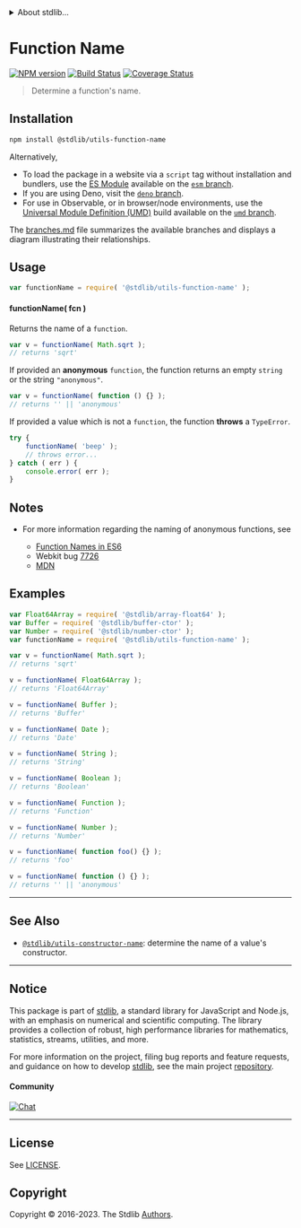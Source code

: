 <!--

@license Apache-2.0

Copyright (c) 2018 The Stdlib Authors.

Licensed under the Apache License, Version 2.0 (the "License");
you may not use this file except in compliance with the License.
You may obtain a copy of the License at

   http://www.apache.org/licenses/LICENSE-2.0

Unless required by applicable law or agreed to in writing, software
distributed under the License is distributed on an "AS IS" BASIS,
WITHOUT WARRANTIES OR CONDITIONS OF ANY KIND, either express or implied.
See the License for the specific language governing permissions and
limitations under the License.

-->


<details>
  <summary>
    About stdlib...
  </summary>
  <p>We believe in a future in which the web is a preferred environment for numerical computation. To help realize this future, we've built stdlib. stdlib is a standard library, with an emphasis on numerical and scientific computation, written in JavaScript (and C) for execution in browsers and in Node.js.</p>
  <p>The library is fully decomposable, being architected in such a way that you can swap out and mix and match APIs and functionality to cater to your exact preferences and use cases.</p>
  <p>When you use stdlib, you can be absolutely certain that you are using the most thorough, rigorous, well-written, studied, documented, tested, measured, and high-quality code out there.</p>
  <p>To join us in bringing numerical computing to the web, get started by checking us out on <a href="https://github.com/stdlib-js/stdlib">GitHub</a>, and please consider <a href="https://opencollective.com/stdlib">financially supporting stdlib</a>. We greatly appreciate your continued support!</p>
</details>

# Function Name

[![NPM version][npm-image]][npm-url] [![Build Status][test-image]][test-url] [![Coverage Status][coverage-image]][coverage-url] <!-- [![dependencies][dependencies-image]][dependencies-url] -->

> Determine a function's name.

<section class="installation">

## Installation

```bash
npm install @stdlib/utils-function-name
```

Alternatively,

-   To load the package in a website via a `script` tag without installation and bundlers, use the [ES Module][es-module] available on the [`esm` branch][esm-url].
-   If you are using Deno, visit the [`deno` branch][deno-url].
-   For use in Observable, or in browser/node environments, use the [Universal Module Definition (UMD)][umd] build available on the [`umd` branch][umd-url].

The [branches.md][branches-url] file summarizes the available branches and displays a diagram illustrating their relationships.

</section>

<section class="usage">

## Usage

```javascript
var functionName = require( '@stdlib/utils-function-name' );
```

#### functionName( fcn )

Returns the name of a `function`.

<!-- eslint-disable stdlib/no-builtin-math -->

```javascript
var v = functionName( Math.sqrt );
// returns 'sqrt'
```

If provided an **anonymous** `function`, the function returns an empty `string` or the string `"anonymous"`.

<!-- eslint-disable no-empty-function, func-names, no-restricted-syntax -->

```javascript
var v = functionName( function () {} );
// returns '' || 'anonymous'
```

If provided a value which is not a `function`, the function **throws** a `TypeError`.

```javascript
try {
    functionName( 'beep' );
    // throws error...
} catch ( err ) {
    console.error( err );
}
```

</section>

<!-- /.usage -->

<section class="notes">

## Notes

-   For more information regarding the naming of anonymous functions, see

    -   [Function Names in ES6][2ality-function-names]
    -   Webkit bug [7726][webkit-bug-7726]
    -   [MDN][mdn-function-name]

</section>

<!-- /.notes -->

<section class="examples">

## Examples

<!-- eslint-disable no-empty-function, no-restricted-syntax, func-names, stdlib/no-builtin-math -->

<!-- eslint no-undef: "error" -->

```javascript
var Float64Array = require( '@stdlib/array-float64' );
var Buffer = require( '@stdlib/buffer-ctor' );
var Number = require( '@stdlib/number-ctor' );
var functionName = require( '@stdlib/utils-function-name' );

var v = functionName( Math.sqrt );
// returns 'sqrt'

v = functionName( Float64Array );
// returns 'Float64Array'

v = functionName( Buffer );
// returns 'Buffer'

v = functionName( Date );
// returns 'Date'

v = functionName( String );
// returns 'String'

v = functionName( Boolean );
// returns 'Boolean'

v = functionName( Function );
// returns 'Function'

v = functionName( Number );
// returns 'Number'

v = functionName( function foo() {} );
// returns 'foo'

v = functionName( function () {} );
// returns '' || 'anonymous'
```

</section>

<!-- /.examples -->

<!-- Section for related `stdlib` packages. Do not manually edit this section, as it is automatically populated. -->

<section class="related">

* * *

## See Also

-   <span class="package-name">[`@stdlib/utils-constructor-name`][@stdlib/utils/constructor-name]</span><span class="delimiter">: </span><span class="description">determine the name of a value's constructor.</span>

</section>

<!-- /.related -->

<!-- Section for all links. Make sure to keep an empty line after the `section` element and another before the `/section` close. -->


<section class="main-repo" >

* * *

## Notice

This package is part of [stdlib][stdlib], a standard library for JavaScript and Node.js, with an emphasis on numerical and scientific computing. The library provides a collection of robust, high performance libraries for mathematics, statistics, streams, utilities, and more.

For more information on the project, filing bug reports and feature requests, and guidance on how to develop [stdlib][stdlib], see the main project [repository][stdlib].

#### Community

[![Chat][chat-image]][chat-url]

---

## License

See [LICENSE][stdlib-license].


## Copyright

Copyright &copy; 2016-2023. The Stdlib [Authors][stdlib-authors].

</section>

<!-- /.stdlib -->

<!-- Section for all links. Make sure to keep an empty line after the `section` element and another before the `/section` close. -->

<section class="links">

[npm-image]: http://img.shields.io/npm/v/@stdlib/utils-function-name.svg
[npm-url]: https://npmjs.org/package/@stdlib/utils-function-name

[test-image]: https://github.com/stdlib-js/utils-function-name/actions/workflows/test.yml/badge.svg?branch=v0.1.0
[test-url]: https://github.com/stdlib-js/utils-function-name/actions/workflows/test.yml?query=branch:v0.1.0

[coverage-image]: https://img.shields.io/codecov/c/github/stdlib-js/utils-function-name/main.svg
[coverage-url]: https://codecov.io/github/stdlib-js/utils-function-name?branch=main

<!--

[dependencies-image]: https://img.shields.io/david/stdlib-js/utils-function-name.svg
[dependencies-url]: https://david-dm.org/stdlib-js/utils-function-name/main

-->

[chat-image]: https://img.shields.io/gitter/room/stdlib-js/stdlib.svg
[chat-url]: https://app.gitter.im/#/room/#stdlib-js_stdlib:gitter.im

[stdlib]: https://github.com/stdlib-js/stdlib

[stdlib-authors]: https://github.com/stdlib-js/stdlib/graphs/contributors

[umd]: https://github.com/umdjs/umd
[es-module]: https://developer.mozilla.org/en-US/docs/Web/JavaScript/Guide/Modules

[deno-url]: https://github.com/stdlib-js/utils-function-name/tree/deno
[umd-url]: https://github.com/stdlib-js/utils-function-name/tree/umd
[esm-url]: https://github.com/stdlib-js/utils-function-name/tree/esm
[branches-url]: https://github.com/stdlib-js/utils-function-name/blob/main/branches.md

[stdlib-license]: https://raw.githubusercontent.com/stdlib-js/utils-function-name/main/LICENSE

[2ality-function-names]: http://www.2ality.com/2015/09/function-names-es6.html

[webkit-bug-7726]: https://bugs.webkit.org/show_bug.cgi?id=7726

[mdn-function-name]: https://developer.mozilla.org/en-US/docs/Web/JavaScript/Reference/Global_Objects/Function/name

<!-- <related-links> -->

[@stdlib/utils/constructor-name]: https://github.com/stdlib-js/utils-constructor-name

<!-- </related-links> -->

</section>

<!-- /.links -->
